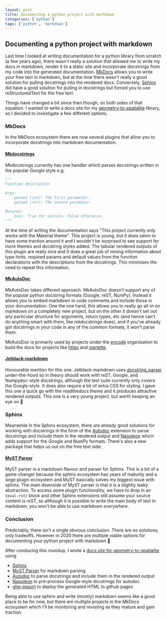```yaml
---
layout: post
title: Documenting a python project with markdown
categories: ['python']
tags: ['python', 'markdown']
---
```


## Documenting a python project with markdown

Last time I looked at writing documentation for a python library from scratch (a few years ago), there wasn't really a solution that allowed me to write my docs in markdown, render it to a static site and incorporate docstrings from my code into the generated documentation. [MkDocs](https://www.mkdocs.org/) allows you to write your free text in markdown, but at the time there wasn't really a good solution for pulling docstrings into the rendered docs. Conversely, [Sphinx](https://www.sphinx-doc.org/) did have a good solution for pulling in docstrings but forced you to use reStructuredText for the free text.

Things have changed a bit since then though, on both sides of that equation. I wanted to write a docs site for my [geometry-to-spatialite](https://pypi.org/project/geometry-to-spatialite/) library, so I decided to investigate a few different options.

### MkDocs

In the MkDocs ecosystem there are now several plugins that allow you to incorporate docstrings into markdown documentation.

#### [Mkdocstrings](https://github.com/pawamoy/mkdocstrings)

Mkdocstrings currently has one handler which parses docstrings written in the popular Google style e.g:

```py
"""
Function description

Args:
    param1 (int): The first parameter.
    param2 (str): The second parameter.

Returns:
    bool: True for success, False otherwise.
"""
```

At the time of writing the documentation says "This project currently only works with the Material theme". This project is young, but it does seem to have some traction around it and I wouldn't be surprised to see support for more themes and docstring styles added. The tabular rendered outputs of this plugin are really nice and it does a great job of mixing information about type hints, required params and default values from the function declarations with the descriptions from the docstrings. This minimises the need to repeat this information.

#### [MkAutoDoc](https://github.com/tomchristie/mkautodoc)

MkAutoDoc takes different approach. MkAutoDoc doesn't support any of the popular python docstring formats (Google, reST, NumPy). Instead it allows you to embed markdown in code comments and include those in your documentation. One the one hand, this allows you to really go all-in on markdown on a completely new project, but on the other it doesn't set out any particular structure for arguments, return types, etc (and hence can't do anything smart with them, like mkdocstrings does), and if you've already got docstrings in your code in any of the common formats, it won't parse them.

MkAutoDoc is primarily used by projects under the [encode](https://github.com/encode) organisation to build the docs for projects like [httpx](https://www.python-httpx.org/) and [starlette](https://www.starlette.io/).

#### [Jetblack-markdown](https://github.com/rob-blackbourn/jetblack-markdown)

Honourable mention for this one. Jetblack-markdown uses [docstring_parser](https://github.com/rr-/docstring_parser) under-the-hood so in theory should work with reST, Google, and Numpydoc-style docstrings, although the test suite currently only covers the Google-style. It does also require a bit of extra CSS for styling. I gave this one a quick go with the readthedocs theme and it produces attractive rendered outputs. This one is a very young project, but worth keeping an eye on 👀

### Sphinx

Meanwhile in the Sphinx ecosystem, there are already good solutions for working with docstrings in the form of the [Autodoc](https://www.sphinx-doc.org/en/master/usage/extensions/autodoc.html) extension to parse docstrings and include them in the rendered output and [Napoleon](https://www.sphinx-doc.org/en/master/usage/extensions/napoleon.html) which adds support for the Google and NumPy formats. There's also a new package that helps us out on the free text side.

#### [MyST Parser](https://myst-parser.readthedocs.io)

MyST parser is a markdown flavour and parser for Sphinx. This is a bit of a game changer because the sphinx ecosystem has years of maturity and a large plugin ecosystem and MyST basically solves my biggest issue with sphinx. The main downside of MyST parser is that it is a slightly leaky abstraction. To access some plugin functionality, we have to drop in an `{eval-rst}` block and other Sphinx extensions still assume your source content is reST, so although it is possible to write the main body of text in markdown, you won't be able to use markdown _everywhere_.

### Conclusion

Predictably, there isn't a single obvious conclusion. There are no solutions, only tradeoffs. However in 2020 there are multiple viable options for documenting your python project with markdown 🎉

After conducing this roundup, I wrote a [docs site for geometry-to-spatialite](https://chris48s.github.io/geometry-to-spatialite/) using

* [Sphinx](https://www.sphinx-doc.org)
* [MyST Parser](https://myst-parser.readthedocs.io) for markdown parsing
* [Autodoc](https://www.sphinx-doc.org/en/master/usage/extensions/autodoc.html) to parse docstrings and include them in the rendered output
* [Napoleon](https://www.sphinx-doc.org/en/master/usage/extensions/napoleon.html) to pre-process Google-style docstrings for autodoc
* [ghp-import](https://pypi.org/project/ghp-import/) to deploy the generated HTML to github pages


Being able to use sphinx and write (mostly) markdown seems like a good place to be for now, but there are multiple projects in the MkDocs ecosystem which I'll be monitoring and revisting as they mature and gain traction.
